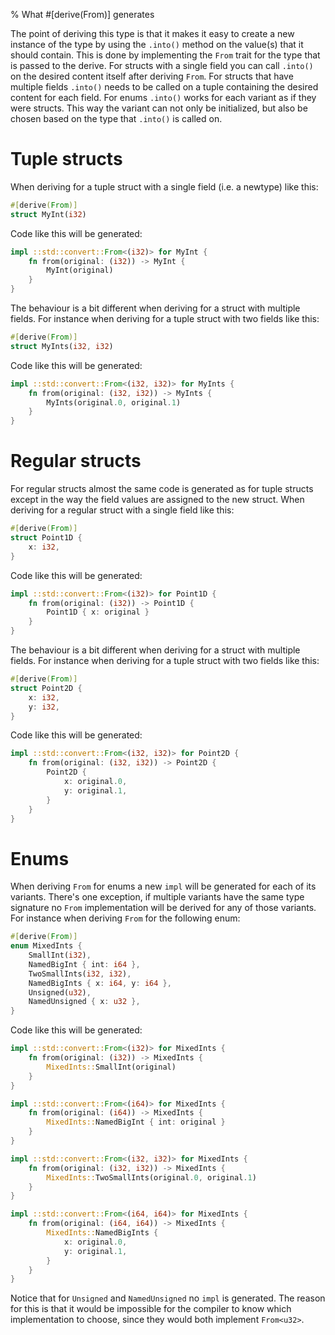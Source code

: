 % What #[derive(From)] generates

The point of deriving this type is that it makes it easy to create a new
instance of the type by using the `.into()` method on the value(s) that it
should contain.
This is done by implementing the `From` trait for the type that is passed to the
derive.
For structs with a single field you can call `.into()` on the desired content
itself after deriving `From`.
For structs that have multiple fields `.into()` needs to be called on a tuple
containing the desired content for each field.
For enums `.into()` works for each variant as if they were structs. 
This way the variant can not only be initialized, but also be chosen based on
the type that `.into()` is called on.

# Tuple structs

When deriving for a tuple struct with a single field (i.e. a newtype) like this:

```rust
#[derive(From)]
struct MyInt(i32)
```

Code like this will be generated:

```rust
impl ::std::convert::From<(i32)> for MyInt {
    fn from(original: (i32)) -> MyInt {
        MyInt(original)
    }
}
```

The behaviour is a bit different when deriving for a struct with multiple
fields. For instance when deriving for a tuple struct with two fields like this:

```rust
#[derive(From)]
struct MyInts(i32, i32)
```

Code like this will be generated:

```rust
impl ::std::convert::From<(i32, i32)> for MyInts {
    fn from(original: (i32, i32)) -> MyInts {
        MyInts(original.0, original.1)
    }
}
```



# Regular structs

For regular structs almost the same code is generated as for tuple structs
except in the way the field values are assigned to the new struct.
When deriving for a regular struct with a single field like this:

```rust
#[derive(From)]
struct Point1D {
    x: i32,
}
```

Code like this will be generated:

```rust
impl ::std::convert::From<(i32)> for Point1D {
    fn from(original: (i32)) -> Point1D {
        Point1D { x: original }
    }
}
```

The behaviour is a bit different when deriving for a struct with multiple
fields. For instance when deriving for a tuple struct with two fields like this:

```rust
#[derive(From)]
struct Point2D {
    x: i32,
    y: i32,
}

```

Code like this will be generated:

```rust
impl ::std::convert::From<(i32, i32)> for Point2D {
    fn from(original: (i32, i32)) -> Point2D {
        Point2D {
            x: original.0,
            y: original.1,
        }
    }
}
```


# Enums

When deriving `From` for enums a new `impl` will be generated for each of its
variants.
There's one exception, if multiple variants have the same type signature no `From`
implementation will be derived for any of those variants.
For instance when deriving `From` for the following enum:

```rust
#[derive(From)]
enum MixedInts {
    SmallInt(i32),
    NamedBigInt { int: i64 },
    TwoSmallInts(i32, i32),
    NamedBigInts { x: i64, y: i64 },
    Unsigned(u32),
    NamedUnsigned { x: u32 },
}

```

Code like this will be generated:

```rust
impl ::std::convert::From<(i32)> for MixedInts {
    fn from(original: (i32)) -> MixedInts {
        MixedInts::SmallInt(original)
    }
}

impl ::std::convert::From<(i64)> for MixedInts {
    fn from(original: (i64)) -> MixedInts {
        MixedInts::NamedBigInt { int: original }
    }
}

impl ::std::convert::From<(i32, i32)> for MixedInts {
    fn from(original: (i32, i32)) -> MixedInts {
        MixedInts::TwoSmallInts(original.0, original.1)
    }
}

impl ::std::convert::From<(i64, i64)> for MixedInts {
    fn from(original: (i64, i64)) -> MixedInts {
        MixedInts::NamedBigInts {
            x: original.0,
            y: original.1,
        }
    }
}
```

Notice that for `Unsigned` and `NamedUnsigned` no `impl` is generated.
The reason for this is that it would be impossible for the compiler to know
which implementation to choose, since they would both implement `From<u32>`.
